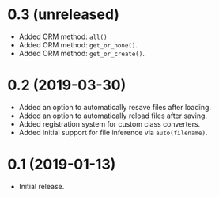 # 0.3 (unreleased)

- Added ORM method: `all()`
- Added ORM method: `get_or_none()`.
- Added ORM method: `get_or_create()`.

# 0.2 (2019-03-30)

- Added an option to automatically resave files after loading.
- Added an option to automatically reload files after saving.
- Added registration system for custom class converters.
- Added initial support for file inference via `auto(filename)`.

# 0.1 (2019-01-13)

 - Initial release.
